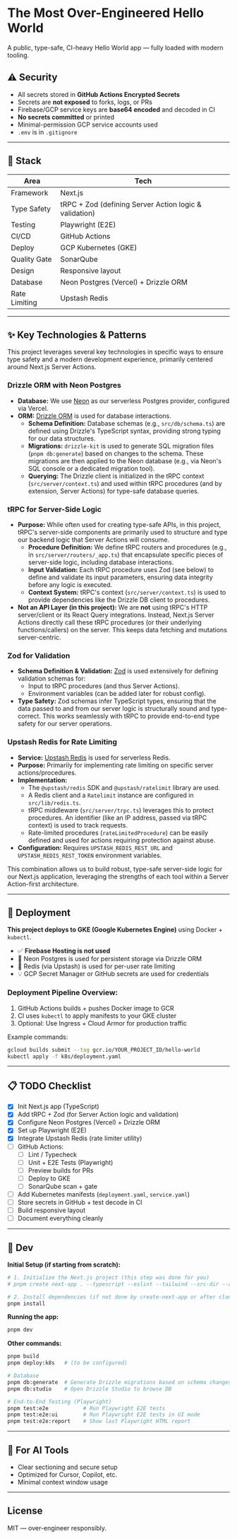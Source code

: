 # The Most Over-Engineered Hello World

A public, type-safe, CI-heavy Hello World app — fully loaded with modern tooling.

## ⚠️ Security

- All secrets stored in **GitHub Actions Encrypted Secrets**
- Secrets are **not exposed** to forks, logs, or PRs
- Firebase/GCP service keys are **base64 encoded** and decoded in CI
- **No secrets committed** or printed
- Minimal-permission GCP service accounts used
- `.env` is in `.gitignore`

---

## 🧱 Stack

| Area             | Tech                                 |
|------------------|--------------------------------------|
| Framework        | Next.js                              |
| Type Safety      | tRPC + Zod (defining Server Action logic & validation) |
| Testing          | Playwright (E2E)                     |
| CI/CD            | GitHub Actions                       |
| Deploy           | GCP Kubernetes (GKE)                 |
| Quality Gate     | SonarQube                            |
| Design           | Responsive layout                    |
| Database         | Neon Postgres (Vercel) + Drizzle ORM |
| Rate Limiting    | Upstash Redis                        |

---

## ✨ Key Technologies & Patterns

This project leverages several key technologies in specific ways to ensure type safety and a modern development experience, primarily centered around Next.js Server Actions.

### Drizzle ORM with Neon Postgres
-   **Database:** We use [Neon](https://neon.tech/) as our serverless Postgres provider, configured via Vercel.
-   **ORM:** [Drizzle ORM](https://orm.drizzle.team/) is used for database interactions.
    -   **Schema Definition:** Database schemas (e.g., `src/db/schema.ts`) are defined using Drizzle's TypeScript syntax, providing strong typing for our data structures.
    -   **Migrations:** `drizzle-kit` is used to generate SQL migration files (`pnpm db:generate`) based on changes to the schema. These migrations are then applied to the Neon database (e.g., via Neon's SQL console or a dedicated migration tool).
    -   **Querying:** The Drizzle client is initialized in the tRPC context (`src/server/context.ts`) and used within tRPC procedures (and by extension, Server Actions) for type-safe database queries.

### tRPC for Server-Side Logic
-   **Purpose:** While often used for creating type-safe APIs, in this project, tRPC's server-side components are primarily used to structure and type our backend logic that Server Actions will consume.
    -   **Procedure Definition:** We define tRPC routers and procedures (e.g., in `src/server/routers/_app.ts`) that encapsulate specific pieces of server-side logic, including database interactions.
    -   **Input Validation:** Each tRPC procedure uses Zod (see below) to define and validate its input parameters, ensuring data integrity before any logic is executed.
    -   **Context System:** tRPC's context (`src/server/context.ts`) is used to provide dependencies like the Drizzle DB client to procedures.
-   **Not an API Layer (in this project):** We are **not** using tRPC's HTTP server/client or its React Query integrations. Instead, Next.js Server Actions directly call these tRPC procedures (or their underlying functions/callers) on the server. This keeps data fetching and mutations server-centric.

### Zod for Validation
-   **Schema Definition & Validation:** [Zod](https://zod.dev/) is used extensively for defining validation schemas for:
    -   Input to tRPC procedures (and thus Server Actions).
    -   Environment variables (can be added later for robust config).
-   **Type Safety:** Zod schemas infer TypeScript types, ensuring that the data passed to and from our server logic is structurally sound and type-correct. This works seamlessly with tRPC to provide end-to-end type safety for our server operations.

### Upstash Redis for Rate Limiting
-   **Service:** [Upstash Redis](https://upstash.com/redis) is used for serverless Redis.
-   **Purpose:** Primarily for implementing rate limiting on specific server actions/procedures.
-   **Implementation:**
    -   The `@upstash/redis` SDK and `@upstash/ratelimit` library are used.
    -   A Redis client and a `Ratelimit` instance are configured in `src/lib/redis.ts`.
    -   tRPC middleware (`src/server/trpc.ts`) leverages this to protect procedures. An identifier (like an IP address, passed via tRPC context) is used to track requests.
    -   Rate-limited procedures (`rateLimitedProcedure`) can be easily defined and used for actions requiring protection against abuse.
-   **Configuration:** Requires `UPSTASH_REDIS_REST_URL` and `UPSTASH_REDIS_REST_TOKEN` environment variables.

This combination allows us to build robust, type-safe server-side logic for our Next.js application, leveraging the strengths of each tool within a Server Action-first architecture.

---

## 🚀 Deployment

**This project deploys to GKE (Google Kubernetes Engine)** using Docker + `kubectl`.

- ✅ **Firebase Hosting is not used**
- 🔐 Neon Postgres is used for persistent storage via Drizzle ORM
- 💾 Redis (via Upstash) is used for per-user rate limiting
- 💡 GCP Secret Manager or GitHub secrets are used for credentials

### Deployment Pipeline Overview:
1. GitHub Actions builds + pushes Docker image to GCR
2. CI uses `kubectl` to apply manifests to your GKE cluster
3. Optional: Use Ingress + Cloud Armor for production traffic

Example commands:
```bash
gcloud builds submit --tag gcr.io/YOUR_PROJECT_ID/hello-world
kubectl apply -f k8s/deployment.yaml
```

---

## 📋 TODO Checklist

- [x] Init Next.js app (TypeScript)
- [x] Add tRPC + Zod (for Server Action logic and validation)
- [x] Configure Neon Postgres (Vercel) + Drizzle ORM
- [x] Set up Playwright (E2E)
- [x] Integrate Upstash Redis (rate limiter utility)
- [ ] GitHub Actions:
  - [ ] Lint / Typecheck
  - [ ] Unit + E2E Tests (Playwright)
  - [ ] Preview builds for PRs
  - [ ] Deploy to GKE
  - [ ] SonarQube scan + gate
- [ ] Add Kubernetes manifests (`deployment.yaml`, `service.yaml`)
- [ ] Store secrets in GitHub + test decode in CI
- [ ] Build responsive layout
- [ ] Document everything cleanly

---

## 🧪 Dev

**Initial Setup (if starting from scratch):**
```bash
# 1. Initialize the Next.js project (this step was done for you)
# pnpm create next-app . --typescript --eslint --tailwind --src-dir --app --import-alias "@/*"

# 2. Install dependencies (if not done by create-next-app or after cloning)
pnpm install
```

**Running the app:**
```bash
pnpm dev
```

**Other commands:**
```bash
pnpm build
pnpm deploy:k8s   # (to be configured)

# Database
pnpm db:generate  # Generate Drizzle migrations based on schema changes
pnpm db:studio    # Open Drizzle Studio to browse DB

# End-to-End Testing (Playwright)
pnpm test:e2e           # Run Playwright E2E tests
pnpm test:e2e:ui        # Run Playwright E2E tests in UI mode
pnpm test:e2e:report    # Show last Playwright HTML report
```

---

## 🤖 For AI Tools

- Clear sectioning and secure setup
- Optimized for Cursor, Copilot, etc.
- Minimal context window usage

---

## License

MIT — over-engineer responsibly.

